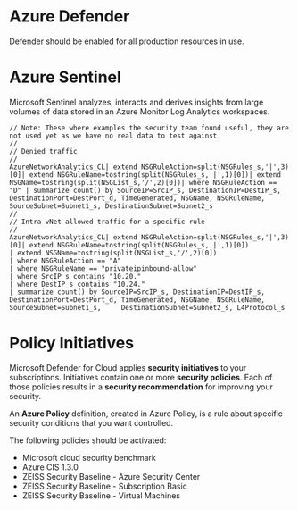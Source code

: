 
# Azure Defender
Defender should be enabled for all production resources in use.

# Azure Sentinel
Microsoft Sentinel analyzes, interacts and derives insights from large volumes of data stored in an Azure Monitor Log Analytics workspaces.

```
// Note: These where examples the security team found useful, they are not used yet as we have no real data to test against.
// 
// Denied traffic
// 
AzureNetworkAnalytics_CL| extend NSGRuleAction=split(NSGRules_s,'|',3)[0]| extend NSGRuleName=tostring(split(NSGRules_s,'|',1)[0])| extend NSGName=tostring(split(NSGList_s,'/',2)[0])| where NSGRuleAction == "D" | summarize count() by SourceIP=SrcIP_s, DestinationIP=DestIP_s, DestinationPort=DestPort_d, TimeGenerated, NSGName, NSGRuleName, SourceSubnet=Subnet1_s, DestinationSubnet=Subnet2_s
// 
// Intra vNet allowed traffic for a specific rule
// 
AzureNetworkAnalytics_CL| extend NSGRuleAction=split(NSGRules_s,'|',3)[0]| extend NSGRuleName=tostring(split(NSGRules_s,'|',1)[0])
| extend NSGName=tostring(split(NSGList_s,'/',2)[0])
| where NSGRuleAction == "A"
| where NSGRuleName == "privateipinbound-allow" 
| where SrcIP_s contains "10.20."
| where DestIP_s contains "10.24."
| summarize count() by SourceIP=SrcIP_s, DestinationIP=DestIP_s, DestinationPort=DestPort_d, TimeGenerated, NSGName, NSGRuleName, SourceSubnet=Subnet1_s,     DestinationSubnet=Subnet2_s, L4Protocol_s
```

# Policy Initiatives

Microsoft Defender for Cloud applies **security initiatives** to your subscriptions. Initiatives contain one or more **security policies**. Each of those policies results in a **security recommendation** for improving your security.

An **Azure Policy** definition, created in Azure Policy, is a rule about specific security conditions that you want controlled.

The following policies should be activated:

- Microsoft cloud security benchmark
- Azure CIS 1.3.0
- ZEISS Security Baseline - Azure Security Center
- ZEISS Security Baseline - Subscription Basic 		
- ZEISS Security Baseline - Virtual Machines